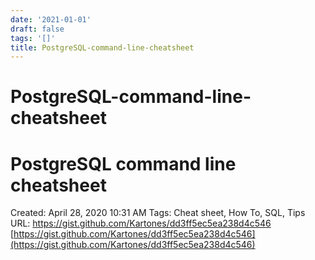 ```yaml
---
date: '2021-01-01'
draft: false
tags: '[]'
title: PostgreSQL-command-line-cheatsheet
---
```


# PostgreSQL-command-line-cheatsheet

# PostgreSQL command line cheatsheet
Created: April 28, 2020 10:31 AM
Tags: Cheat sheet, How To, SQL, Tips
URL: https://gist.github.com/Kartones/dd3ff5ec5ea238d4c546
[https://gist.github.com/Kartones/dd3ff5ec5ea238d4c546](https://gist.github.com/Kartones/dd3ff5ec5ea238d4c546)
